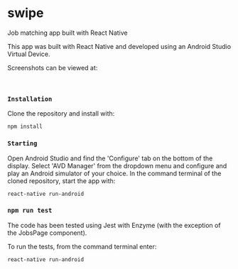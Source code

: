 # swipe
Job matching app built with React Native

This app was built with React Native and developed using an Android Studio Virtual Device.<br>

Screenshots can be viewed at:<br>

<br>


### `Installation`

Clone the repository and install with:<br>

```
npm install
```

### `Starting`

Open Android Studio and find the 'Configure' tab on the bottom of the display. Select 'AVD Manager' from the dropdown menu and configure and play an Android simulator of your choice. In the command terminal of the cloned repository, start the app with:<br>

```
react-native run-android
```

### `npm run test`

The code has been tested using Jest with Enzyme (with the exception of the JobsPage component).<br>

To run the tests, from the command terminal enter:<br>

```
react-native run-android
```




